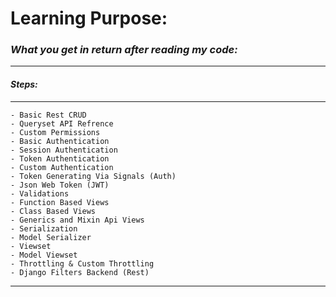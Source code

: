 # Learning Purpose:

###  _**What you get in return after reading my code:**_

---
#### _**Steps:**_
---
    - Basic Rest CRUD
    - Queryset API Refrence
    - Custom Permissions
    - Basic Authentication
    - Session Authentication
    - Token Authentication
    - Custom Authentication
    - Token Generating Via Signals (Auth)
    - Json Web Token (JWT)
    - Validations
    - Function Based Views
    - Class Based Views
    - Generics and Mixin Api Views
    - Serialization
    - Model Serializer
    - Viewset
    - Model Viewset
    - Throttling & Custom Throttling
    - Django Filters Backend (Rest)
---